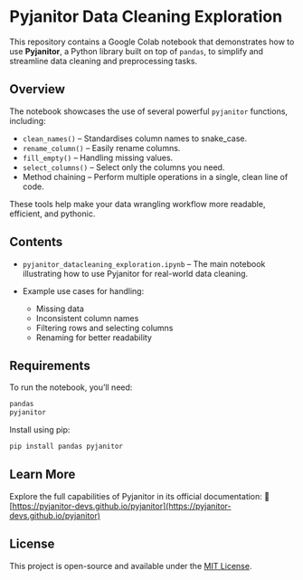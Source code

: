 # Pyjanitor Data Cleaning Exploration

This repository contains a Google Colab notebook that demonstrates how to use **Pyjanitor**, a Python library built on top of `pandas`, to simplify and streamline data cleaning and preprocessing tasks.

## Overview

The notebook showcases the use of several powerful `pyjanitor` functions, including:

* `clean_names()` – Standardises column names to snake\_case.
* `rename_column()` – Easily rename columns.
* `fill_empty()` – Handling missing values.
* `select_columns()` – Select only the columns you need.
* Method chaining – Perform multiple operations in a single, clean line of code.

These tools help make your data wrangling workflow more readable, efficient, and pythonic.

## Contents

* `pyjanitor_datacleaning_exploration.ipynb` – The main notebook illustrating how to use Pyjanitor for real-world data cleaning.
* Example use cases for handling:

  * Missing data
  * Inconsistent column names
  * Filtering rows and selecting columns
  * Renaming for better readability

## Requirements

To run the notebook, you’ll need:

```bash
pandas
pyjanitor
```

Install using pip:

```bash
pip install pandas pyjanitor
```

## Learn More

Explore the full capabilities of Pyjanitor in its official documentation:
🔗 [https://pyjanitor-devs.github.io/pyjanitor](https://pyjanitor-devs.github.io/pyjanitor)

## License

This project is open-source and available under the [MIT License](LICENSE).
